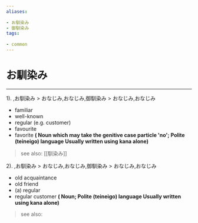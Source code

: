 ```yaml
---
aliases:
    
- お馴染み
- 御馴染み
tags:
    
- common
---
```


# お馴染み
---
1).
,お馴染み > おなじみ,おなじみ,御馴染み > おなじみ,おなじみ

- familiar
- well-known
- regular (e.g. customer)
- favourite
- favorite
**( Noun which may take the genitive case particle 'no'; Polite (teineigo) language Usually written using kana alone)**
> see also:  [[馴染み]]
            
2).
,お馴染み > おなじみ,おなじみ,御馴染み > おなじみ,おなじみ

- old acquaintance
- old friend
- (a) regular
- regular customer
**( Noun; Polite (teineigo) language Usually written using kana alone)**
> see also: 
            